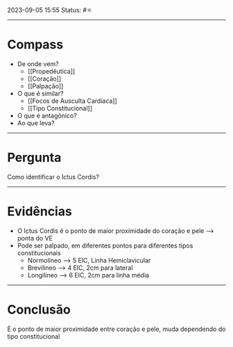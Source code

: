 2023-09-05 15:55
Status: #⚛ 

---
# Compass
- De onde vem?
	- [[Propedêutica]]
	- [[Coração]]
	- [[Palpação]]
- O que é similar?
	- [[Focos de Ausculta Cardíaca]]
	- [[Tipo Constitucional]]
- O que é antagônico?
- Ao que leva?

----
# Pergunta
Como identificar o Ictus Cordis? 

---- 
# Evidências
- O Ictus Cordis é o ponto de maior proximidade do coração e pele --> ponta do VE
- Pode ser palpado, em diferentes pontos para diferentes tipos constitucionais
	- Normolíneo --> 5 EIC, Linha Hemiclavicular
	- Brevilíneo --> 4 EIC, 2cm para lateral
	- Longilíneo --> 6 EIC, 2cm para linha média
----  
# Conclusão
É o ponto de maior proximidade entre coração e pele, muda dependendo do tipo constitucional